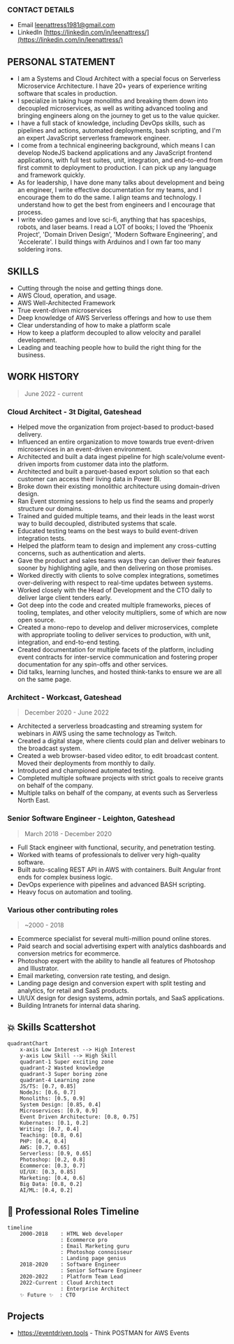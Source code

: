 ### CONTACT DETAILS
- Email leenattress1981@gmail.com
- LinkedIn [https://linkedin.com/in/leenattress/](https://linkedin.com/in/leenattress/)

## PERSONAL STATEMENT

- I am a Systems and Cloud Architect with a special focus on Serverless Microservice Architecture. I have 20+ years of experience writing software that scales in production.
- I specialize in taking huge monoliths and breaking them down into decoupled microservices, as well as writing advanced tooling and bringing engineers along on the journey to get us to the value quicker.
- I have a full stack of knowledge, including DevOps skills, such as pipelines and actions, automated deployments, bash scripting, and I'm an expert JavaScript serverless framework engineer.
- I come from a technical engineering background, which means I can develop NodeJS backend applications and any JavaScript frontend applications, with full test suites, unit, integration, and end-to-end from first commit to deployment to production. I can pick up any language and framework quickly.
- As for leadership, I have done many talks about development and being an engineer, I write effective documentation for my teams, and I encourage them to do the same. I align teams and technology. I understand how to get the best from engineers and I encourage that process.
- I write video games and love sci-fi, anything that has spaceships, robots, and laser beams. I read a LOT of books; I loved the 'Phoenix Project', 'Domain Driven Design', 'Modern Software Engineering', and 'Accelerate'. I build things with Arduinos and I own far too many soldering irons.

## SKILLS
- Cutting through the noise and getting things done.
- AWS Cloud, operation, and usage.
- AWS Well-Architected Framework
- True event-driven microservices
- Deep knowledge of AWS Serverless offerings and how to use them
- Clear understanding of how to make a platform scale
- How to keep a platform decoupled to allow velocity and parallel development.
- Leading and teaching people how to build the right thing for the business.

## WORK HISTORY

> June 2022 - current

### Cloud Architect - 3t Digital, Gateshead

- Helped move the organization from project-based to product-based delivery.
- Influenced an entire organization to move towards true event-driven microservices in an event-driven environment.
- Architected and built a data ingest pipeline for high scale/volume event-driven imports from customer data into the platform.
- Architected and built a parquet-based export solution so that each customer can access their living data in Power BI.
- Broke down their existing monolithic architecture using domain-driven design.
- Ran Event storming sessions to help us find the seams and properly structure our domains.
- Trained and guided multiple teams, and their leads in the least worst way to build decoupled, distributed systems that scale.
- Educated testing teams on the best ways to build event-driven integration tests.
- Helped the platform team to design and implement any cross-cutting concerns, such as authentication and alerts.
- Gave the product and sales teams ways they can deliver their features sooner by highlighting agile, and then delivering on those promises.
- Worked directly with clients to solve complex integrations, sometimes over-delivering with respect to real-time updates between systems.
- Worked closely with the Head of Development and the CTO daily to deliver large client tenders early.
- Got deep into the code and created multiple frameworks, pieces of tooling, templates, and other velocity multipliers, some of which are now open source.
- Created a mono-repo to develop and deliver microservices, complete with appropriate tooling to deliver services to production, with unit, integration, and end-to-end testing.
- Created documentation for multiple facets of the platform, including event contracts for inter-service communication and fostering proper documentation for any spin-offs and other services.
- Did talks, learning lunches, and hosted think-tanks to ensure we are all on the same page.

### Architect - Workcast, Gateshead

> December 2020 - June 2022

- Architected a serverless broadcasting and streaming system for webinars in AWS using the same technology as Twitch.
- Created a digital stage, where clients could plan and deliver webinars to the broadcast system.
- Created a web browser-based video editor, to edit broadcast content. Moved their deployments from monthly to daily.
- Introduced and championed automated testing.
- Completed multiple software projects with strict goals to receive grants on behalf of the company.
- Multiple talks on behalf of the company, at events such as Serverless North East.

### Senior Software Engineer - Leighton, Gateshead

> March 2018 - December 2020

- Full Stack engineer with functional, security, and penetration testing.
- Worked with teams of professionals to deliver very high-quality software.
- Built auto-scaling REST API in AWS with containers. Built Angular front ends for complex business logic.
- DevOps experience with pipelines and advanced BASH scripting.
- Heavy focus on automation and tooling.

### Various other contributing roles

> ~2000 - 2018

- Ecommerce specialist for several multi-million pound online stores.
- Paid search and social advertising expert with analytics dashboards and conversion metrics for ecommerce.
- Photoshop expert with the ability to handle all features of Photoshop and Illustrator.
- Email marketing, conversion rate testing, and design.
- Landing page design and conversion expert with split testing and analytics, for retail and SaaS products.
- UI/UX design for design systems, admin portals, and SaaS applications.
- Building Intranets for internal data sharing.

## 💥 Skills Scattershot
```mermaid
quadrantChart
    x-axis Low Interest --> High Interest
    y-axis Low Skill --> High Skill
    quadrant-1 Super exciting zone
    quadrant-2 Wasted knowledge
    quadrant-3 Super boring zone
    quadrant-4 Learning zone
    JS/TS: [0.7, 0.85]
    NodeJs: [0.6, 0.7]
    Monoliths: [0.5, 0.9]
    System Design: [0.85, 0.4]
    Microservices: [0.9, 0.9]
    Event Driven Architecture: [0.8, 0.75]
    Kubernates: [0.1, 0.2]
    Writing: [0.7, 0.4]
    Teaching: [0.8, 0.6]
    PHP: [0.4, 0.4]
    AWS: [0.7, 0.65]
    Serverless: [0.9, 0.65]
    Photoshop: [0.2, 0.8]
    Ecommerce: [0.3, 0.7]
    UI/UX: [0.3, 0.85]
    Marketing: [0.4, 0.6]
    Big Data: [0.8, 0.2]
    AI/ML: [0.4, 0.2]
```

## 📆 Professional Roles Timeline
```mermaid
timeline
    2000-2018    : HTML Web developer
                 : Ecommerce pro
                 : Email Marketing guru
                 : Photoshop connoisseur
                 : Landing page genius
    2018-2020    : Software Engineer
                 : Senior Software Engineer
    2020-2022    : Platform Team Lead
    2022-Current : Cloud Architect
                 : Enterprise Architect
    ✨ Future ✨  : CTO 

```

## Projects

- https://eventdriven.tools - Think POSTMAN for AWS Events
